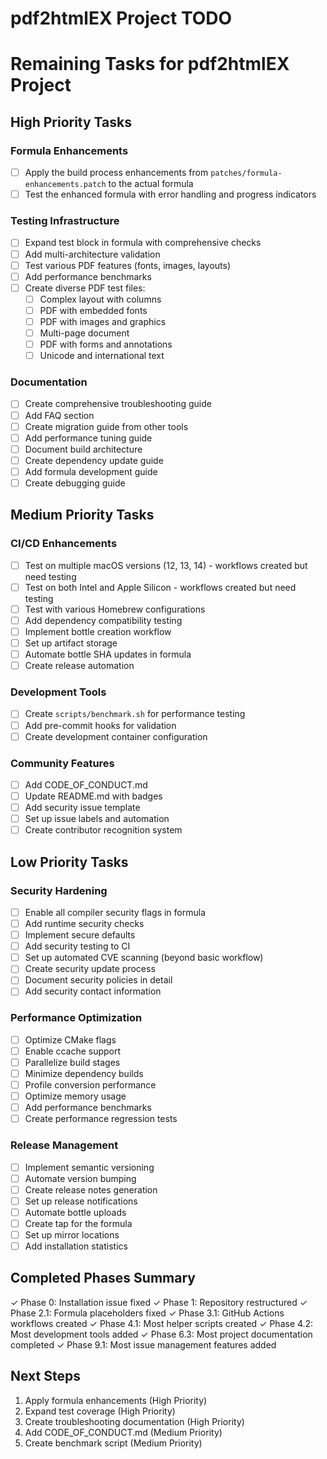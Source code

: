 # pdf2htmlEX Project TODO

# Remaining Tasks for pdf2htmlEX Project

## High Priority Tasks

### Formula Enhancements
- [ ] Apply the build process enhancements from `patches/formula-enhancements.patch` to the actual formula
- [ ] Test the enhanced formula with error handling and progress indicators

### Testing Infrastructure
- [ ] Expand test block in formula with comprehensive checks
- [ ] Add multi-architecture validation
- [ ] Test various PDF features (fonts, images, layouts)
- [ ] Add performance benchmarks
- [ ] Create diverse PDF test files:
  - [ ] Complex layout with columns
  - [ ] PDF with embedded fonts
  - [ ] PDF with images and graphics
  - [ ] Multi-page document
  - [ ] PDF with forms and annotations
  - [ ] Unicode and international text

### Documentation
- [ ] Create comprehensive troubleshooting guide
- [ ] Add FAQ section
- [ ] Create migration guide from other tools
- [ ] Add performance tuning guide
- [ ] Document build architecture
- [ ] Create dependency update guide
- [ ] Add formula development guide
- [ ] Create debugging guide

## Medium Priority Tasks

### CI/CD Enhancements
- [ ] Test on multiple macOS versions (12, 13, 14) - workflows created but need testing
- [ ] Test on both Intel and Apple Silicon - workflows created but need testing
- [ ] Test with various Homebrew configurations
- [ ] Add dependency compatibility testing
- [ ] Implement bottle creation workflow
- [ ] Set up artifact storage
- [ ] Automate bottle SHA updates in formula
- [ ] Create release automation

### Development Tools
- [ ] Create `scripts/benchmark.sh` for performance testing
- [ ] Add pre-commit hooks for validation
- [ ] Create development container configuration

### Community Features
- [ ] Add CODE_OF_CONDUCT.md
- [ ] Update README.md with badges
- [ ] Add security issue template
- [ ] Set up issue labels and automation
- [ ] Create contributor recognition system

## Low Priority Tasks

### Security Hardening
- [ ] Enable all compiler security flags in formula
- [ ] Add runtime security checks
- [ ] Implement secure defaults
- [ ] Add security testing to CI
- [ ] Set up automated CVE scanning (beyond basic workflow)
- [ ] Create security update process
- [ ] Document security policies in detail
- [ ] Add security contact information

### Performance Optimization
- [ ] Optimize CMake flags
- [ ] Enable ccache support
- [ ] Parallelize build stages
- [ ] Minimize dependency builds
- [ ] Profile conversion performance
- [ ] Optimize memory usage
- [ ] Add performance benchmarks
- [ ] Create performance regression tests

### Release Management
- [ ] Implement semantic versioning
- [ ] Automate version bumping
- [ ] Create release notes generation
- [ ] Set up release notifications
- [ ] Automate bottle uploads
- [ ] Create tap for the formula
- [ ] Set up mirror locations
- [ ] Add installation statistics

## Completed Phases Summary

✓ Phase 0: Installation issue fixed
✓ Phase 1: Repository restructured
✓ Phase 2.1: Formula placeholders fixed
✓ Phase 3.1: GitHub Actions workflows created
✓ Phase 4.1: Most helper scripts created
✓ Phase 4.2: Most development tools added
✓ Phase 6.3: Most project documentation completed
✓ Phase 9.1: Most issue management features added

## Next Steps

1. Apply formula enhancements (High Priority)
2. Expand test coverage (High Priority)
3. Create troubleshooting documentation (High Priority)
4. Add CODE_OF_CONDUCT.md (Medium Priority)
5. Create benchmark script (Medium Priority)